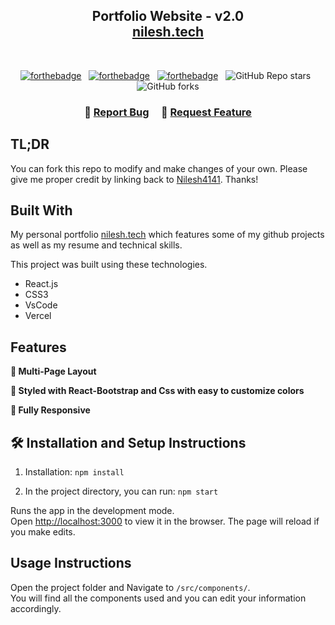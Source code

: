 <h2 align="center">
  Portfolio Website - v2.0<br/>
  <a href="https://nilesh.vercel.app/" target="_blank">nilesh.tech</a>
</h2>


<br/>

<center>

[![forthebadge](https://forthebadge.com/images/badges/built-with-love.svg)](https://forthebadge.com) &nbsp;
[![forthebadge](https://forthebadge.com/images/badges/made-with-javascript.svg)](https://forthebadge.com) &nbsp;
[![forthebadge](https://forthebadge.com/images/badges/open-source.svg)](https://forthebadge.com) &nbsp;
![GitHub Repo stars](https://img.shields.io/github/stars/Nilesh4141/Portfolio?color=red&logo=github&style=for-the-badge) &nbsp;
![GitHub forks](https://img.shields.io/github/forks/Nilesh4141/Portfolio?color=red&logo=github&style=for-the-badge)

</center>

<h3 align="center">
    🔹
    <a href="https://github.com/Nilesh4141/Portfolio/issues">Report Bug</a> &nbsp; &nbsp;
    🔹
    <a href="https://github.com/Nilesh4141/Portfolio/issues">Request Feature</a>
</h3>

## TL;DR

You can fork this repo to modify and make changes of your own. Please give me proper credit by linking back to [Nilesh4141](https://github.com/Nilesh4141/Portfolio). Thanks!

## Built With

My personal portfolio <a href="https://nilesh.vercel.app/" target="_blank">nilesh.tech</a> which features some of my github projects as well as my resume and technical skills.<br/>

This project was built using these technologies.

- React.js
- CSS3
- VsCode
- Vercel

## Features

**📖 Multi-Page Layout**

**🎨 Styled with React-Bootstrap and Css with easy to customize colors**

**📱 Fully Responsive**


## 🛠 Installation and Setup Instructions

1. Installation: `npm install`

2. In the project directory, you can run: `npm start`

Runs the app in the development mode.\
Open [http://localhost:3000](http://localhost:3000) to view it in the browser.
The page will reload if you make edits.

## Usage Instructions

Open the project folder and Navigate to `/src/components/`. <br/>
You will find all the components used and you can edit your information accordingly.

